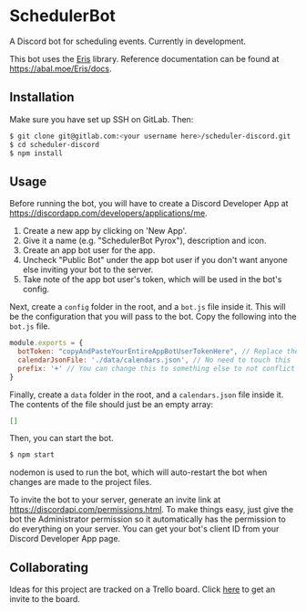 # SchedulerBot

A Discord bot for scheduling events. Currently in development.

This bot uses the [Eris](https://abal.moe/Eris/) library. Reference documentation can be found at https://abal.moe/Eris/docs.

## Installation

Make sure you have set up SSH on GitLab. Then:

```bash
$ git clone git@gitlab.com:<your username here>/scheduler-discord.git
$ cd scheduler-discord
$ npm install
```

## Usage

Before running the bot, you will have to create a Discord Developer App at https://discordapp.com/developers/applications/me.

1. Create a new app by clicking on 'New App'.
2. Give it a name (e.g. "SchedulerBot Pyrox"), description and icon.
3. Create an app bot user for the app.
4. Uncheck "Public Bot" under the app bot user if you don't want anyone else inviting your bot to the server.
5. Take note of the app bot user's token, which will be used in the bot's config.

Next, create a `config` folder in the root, and a `bot.js` file inside it. This will be the configuration that you will pass to the bot. Copy the following into the `bot.js` file.

```javascript
module.exports = {
  botToken: "copyAndPasteYourEntireAppBotUserTokenHere", // Replace the string with your token
  calendarJsonFile: './data/calendars.json', // No need to touch this
  prefix: '+' // You can change this to something else to not conflict with other bots in your server
}
```

Finally, create a `data` folder in the root, and a `calendars.json` file inside it. The contents of the file should just be an empty array:

```json
[]
```

Then, you can start the bot.

```bash
$ npm start
```

nodemon is used to run the bot, which will auto-restart the bot when changes are made to the project files.

To invite the bot to your server, generate an invite link at https://discordapi.com/permissions.html. To make things easy, just give the bot the Administrator permission so it automatically has the permission to do everything on your server. You can get your bot's client ID from your Discord Developer App page.

## Collaborating

Ideas for this project are tracked on a Trello board. Click [here](https://trello.com/invite/b/rHxsRYxW/908ddea37aa6122f15dcfa803c7cdc2a/schedulerbot) to get an invite to the board.